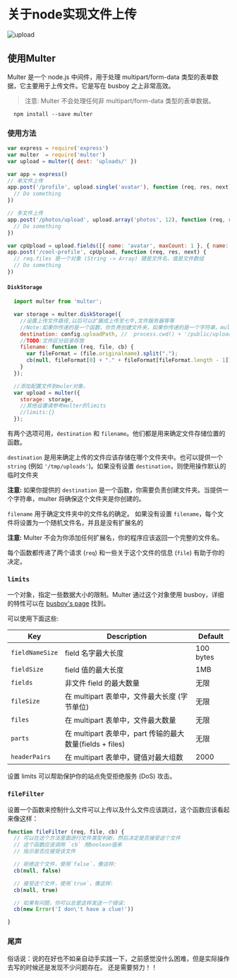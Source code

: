 # 关于node实现文件上传

![upload](../img/upload.gif)

## 使用Multer

Multer 是一个 node.js 中间件，用于处理 multipart/form-data 类型的表单数据，它主要用于上传文件。它是写在 busboy 之上非常高效。

> 注意: Multer 不会处理任何非 multipart/form-data 类型的表单数据。

```shell
  npm install --save multer
```

### 使用方法

```javascript
var express = require('express')
var multer  = require('multer')
var upload = multer({ dest: 'uploads/' })

var app = express()
// 单文件上传
app.post('/profile', upload.single('avatar'), function (req, res, next) {
  // Do something
})

// 多文件上传
app.post('/photos/upload', upload.array('photos', 12), function (req, res, next) {
  // Do something
})

var cpUpload = upload.fields([{ name: 'avatar', maxCount: 1 }, { name: 'gallery', maxCount: 8 }])
app.post('/cool-profile', cpUpload, function (req, res, next) {
  // req.files 是一个对象 (String -> Array) 键是文件名，值是文件数组
  // Do something
})
```

#### `DiskStorage`

```javascript
  import multer from 'multer';

  var storage = multer.diskStorage({
    //设置上传文件路径,以后可以扩展成上传至七牛,文件服务器等等
    //Note:如果你传递的是一个函数，你负责创建文件夹，如果你传递的是一个字符串，multer会自动创建
    destination: config.uploadPath, //  process.cwd() + '/public/uploads'
    //TODO:文件区分目录存放
    filename: function (req, file, cb) {
      var fileFormat = (file.originalname).split(".");
      cb(null, fileFormat[0] + "." + fileFormat[fileFormat.length - 1]);
    }
  });

  //添加配置文件到muler对象。
  var upload = multer({
    storage: storage,
    //其他设置请参考multer的limits
    //limits:{}
  });
```

有两个选项可用，`destination` 和 `filename`。他们都是用来确定文件存储位置的函数。

`destination` 是用来确定上传的文件应该存储在哪个文件夹中。也可以提供一个 `string` (例如 `'/tmp/uploads'`)。如果没有设置 `destination`，则使用操作默认的临时文件夹

**注意:** 如果你提供的 `destination` 是一个函数，你需要负责创建文件夹。当提供一个字符串，multer 将确保这个文件夹是你创建的。

`filename` 用于确定文件夹中的文件名的确定。 如果没有设置 `filename`，每个文件将设置为一个随机文件名，并且是没有扩展名的 

**注意:** Multer 不会为你添加任何扩展名，你的程序应该返回一个完整的文件名。

每个函数都传递了两个请求 (`req`) 和一些关于这个文件的信息 (`file`) 有助于你的决定。

### `limits`

一个对象，指定一些数据大小的限制。Multer 通过这个对象使用 busboy，详细的特性可以在 [busboy's page](https://github.com/mscdex/busboy#busboy-methods) 找到。

可以使用下面这些:

Key | Description | Default
--- | --- | ---
`fieldNameSize` | field 名字最大长度 | 100 bytes
`fieldSize` | field 值的最大长度  | 1MB
`fields` | 非文件 field 的最大数量 | 无限
`fileSize` | 在 multipart 表单中，文件最大长度 (字节单位) | 无限
`files` | 在 multipart 表单中，文件最大数量 | 无限
`parts` | 在 multipart 表单中，part 传输的最大数量(fields + files) | 无限
`headerPairs` | 在 multipart 表单中，键值对最大组数 | 2000

设置 limits 可以帮助保护你的站点免受拒绝服务 (DoS) 攻击。

### `fileFilter`
设置一个函数来控制什么文件可以上传以及什么文件应该跳过，这个函数应该看起来像这样：

```javascript
function fileFilter (req, file, cb) {
  // 可以在这个方法里面进行文件类型判断，然后决定是否接受这个文件
  // 这个函数应该调用 `cb` 用boolean值来
  // 指示是否应接受该文件

  // 拒绝这个文件，使用`false`，像这样:
  cb(null, false)

  // 接受这个文件，使用`true`，像这样:
  cb(null, true)

  // 如果有问题，你可以总是这样发送一个错误:
  cb(new Error('I don\'t have a clue!'))

}
```

### 尾声

俗话说：说的在好也不如亲自动手实践一下，之前感觉没什么困难，但是实际操作去写的时候还是发现不少问题存在。
还是需要努力！！